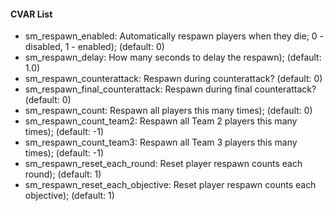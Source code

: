#### CVAR List
 * sm_respawn_enabled: Automatically respawn players when they die; 0 - disabled, 1 - enabled); (default: 0)
 * sm_respawn_delay: How many seconds to delay the respawn); (default: 1.0)
 * sm_respawn_counterattack: Respawn during counterattack?  (default: 0)
 * sm_respawn_final_counterattack: Respawn during final counterattack?  (default: 0)
 * sm_respawn_count: Respawn all players this many times); (default: 0)
 * sm_respawn_count_team2: Respawn all Team 2 players this many times); (default: -1)
 * sm_respawn_count_team3: Respawn all Team 3 players this many times); (default: -1)
 * sm_respawn_reset_each_round: Reset player respawn counts each round); (default: 1)
 * sm_respawn_reset_each_objective: Reset player respawn counts each objective); (default: 1)
